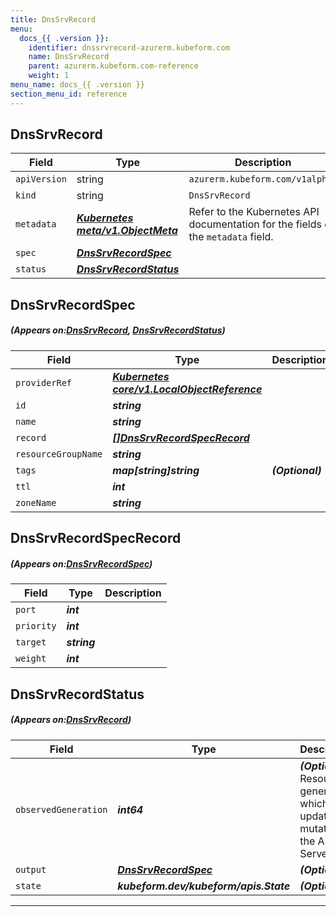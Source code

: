 ```yaml
---
title: DnsSrvRecord
menu:
  docs_{{ .version }}:
    identifier: dnssrvrecord-azurerm.kubeform.com
    name: DnsSrvRecord
    parent: azurerm.kubeform.com-reference
    weight: 1
menu_name: docs_{{ .version }}
section_menu_id: reference
---
```


## DnsSrvRecord
| Field | Type | Description |
| ------ | ----- | ----------- |
| `apiVersion` | string | `azurerm.kubeform.com/v1alpha1` |
|    `kind` | string | `DnsSrvRecord` |
| `metadata` | ***[Kubernetes meta/v1.ObjectMeta](https://kubernetes.io/docs/reference/generated/kubernetes-api/v1.13/#objectmeta-v1-meta)***|Refer to the Kubernetes API documentation for the fields of the `metadata` field.|
| `spec` | ***[DnsSrvRecordSpec](#DnsSrvRecordSpec)***||
| `status` | ***[DnsSrvRecordStatus](#DnsSrvRecordStatus)***||
## DnsSrvRecordSpec
##### (Appears on:[DnsSrvRecord](#DnsSrvRecord), [DnsSrvRecordStatus](#DnsSrvRecordStatus))
| Field | Type | Description |
| ------ | ----- | ----------- |
| `providerRef` | ***[Kubernetes core/v1.LocalObjectReference](https://kubernetes.io/docs/reference/generated/kubernetes-api/v1.13/#localobjectreference-v1-core)***||
| `id` | ***string***||
| `name` | ***string***||
| `record` | ***[[]DnsSrvRecordSpecRecord](#DnsSrvRecordSpecRecord)***||
| `resourceGroupName` | ***string***||
| `tags` | ***map[string]string***| ***(Optional)*** |
| `ttl` | ***int***||
| `zoneName` | ***string***||
## DnsSrvRecordSpecRecord
##### (Appears on:[DnsSrvRecordSpec](#DnsSrvRecordSpec))
| Field | Type | Description |
| ------ | ----- | ----------- |
| `port` | ***int***||
| `priority` | ***int***||
| `target` | ***string***||
| `weight` | ***int***||
## DnsSrvRecordStatus
##### (Appears on:[DnsSrvRecord](#DnsSrvRecord))
| Field | Type | Description |
| ------ | ----- | ----------- |
| `observedGeneration` | ***int64***| ***(Optional)*** Resource generation, which is updated on mutation by the API Server.|
| `output` | ***[DnsSrvRecordSpec](#DnsSrvRecordSpec)***| ***(Optional)*** |
| `state` | ***kubeform.dev/kubeform/apis.State***| ***(Optional)*** |
---
